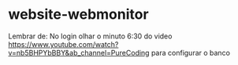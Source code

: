 # website-webmonitor

Lembrar de:
No login olhar o minuto 6:30 do video https://www.youtube.com/watch?v=nb5BHPYbBBY&ab_channel=PureCoding para configurar o banco
